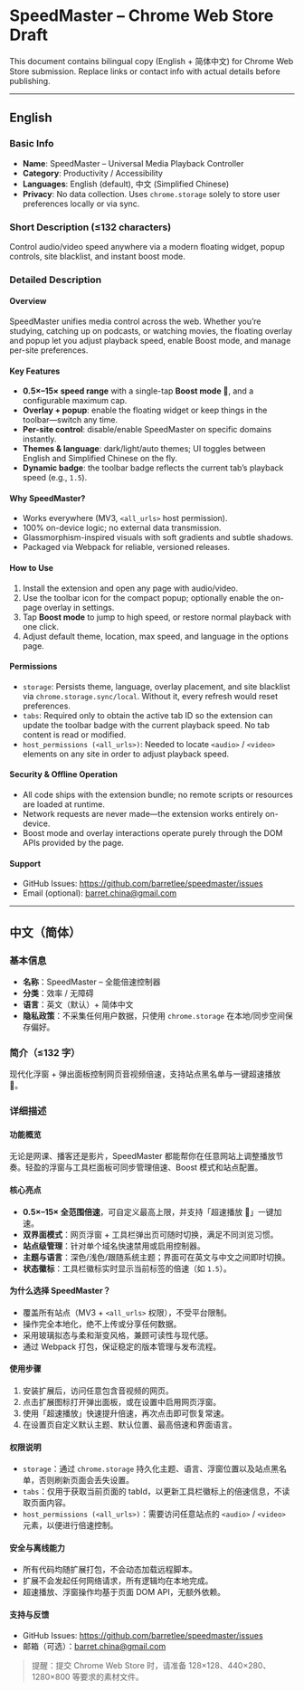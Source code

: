 # SpeedMaster – Chrome Web Store  Draft

This document contains bilingual copy (English + 简体中文) for Chrome Web Store submission. Replace links or contact info with actual details before publishing.

---

## English

### Basic Info
- **Name**: SpeedMaster – Universal Media Playback Controller
- **Category**: Productivity / Accessibility
- **Languages**: English (default), 中文 (Simplified Chinese)
- **Privacy**: No data collection. Uses `chrome.storage` solely to store user preferences locally or via sync.

### Short Description (≤132 characters)
Control audio/video speed anywhere via a modern floating widget, popup controls, site blacklist, and instant boost mode.

### Detailed Description
#### Overview
SpeedMaster unifies media control across the web. Whether you’re studying, catching up on podcasts, or watching movies, the floating overlay and popup let you adjust playback speed, enable Boost mode, and manage per-site preferences.

#### Key Features
- **0.5×–15× speed range** with a single-tap **Boost mode 🚀**, and a configurable maximum cap.
- **Overlay + popup**: enable the floating widget or keep things in the toolbar—switch any time.
- **Per-site control**: disable/enable SpeedMaster on specific domains instantly.
- **Themes & language**: dark/light/auto themes; UI toggles between English and Simplified Chinese on the fly.
- **Dynamic badge**: the toolbar badge reflects the current tab’s playback speed (e.g., `1.5`).

#### Why SpeedMaster?
- Works everywhere (MV3, `<all_urls>` host permission).
- 100% on-device logic; no external data transmission.
- Glassmorphism-inspired visuals with soft gradients and subtle shadows.
- Packaged via Webpack for reliable, versioned releases.

#### How to Use
1. Install the extension and open any page with audio/video.
2. Use the toolbar icon for the compact popup; optionally enable the on-page overlay in settings.
3. Tap **Boost mode** to jump to high speed, or restore normal playback with one click.
4. Adjust default theme, location, max speed, and language in the options page.

#### Permissions
- `storage`: Persists theme, language, overlay placement, and site blacklist via `chrome.storage.sync/local`. Without it, every refresh would reset preferences.
- `tabs`: Required only to obtain the active tab ID so the extension can update the toolbar badge with the current playback speed. No tab content is read or modified.
- `host_permissions (<all_urls>)`: Needed to locate `<audio>` / `<video>` elements on any site in order to adjust playback speed.

#### Security & Offline Operation
- All code ships with the extension bundle; no remote scripts or resources are loaded at runtime.
- Network requests are never made—the extension works entirely on-device.
- Boost mode and overlay interactions operate purely through the DOM APIs provided by the page.

#### Support
- GitHub Issues: https://github.com/barretlee/speedmaster/issues
- Email (optional): barret.china@gmail.com


---

## 中文（简体）

### 基本信息
- **名称**：SpeedMaster – 全能倍速控制器
- **分类**：效率 / 无障碍
- **语言**：英文（默认）+ 简体中文
- **隐私政策**：不采集任何用户数据，只使用 `chrome.storage` 在本地/同步空间保存偏好。

### 简介（≤132 字）
现代化浮窗 + 弹出面板控制网页音视频倍速，支持站点黑名单与一键超速播放 🚀。

### 详细描述
#### 功能概览
无论是网课、播客还是影片，SpeedMaster 都能帮你在任意网站上调整播放节奏。轻盈的浮窗与工具栏面板可同步管理倍速、Boost 模式和站点配置。

#### 核心亮点
- **0.5×–15× 全范围倍速**，可自定义最高上限，并支持「超速播放 🚀」一键加速。
- **双界面模式**：网页浮窗 + 工具栏弹出页可随时切换，满足不同浏览习惯。
- **站点级管理**：针对单个域名快速禁用或启用控制器。
- **主题与语言**：深色/浅色/跟随系统主题；界面可在英文与中文之间即时切换。
- **状态徽标**：工具栏徽标实时显示当前标签的倍速（如 `1.5`）。

#### 为什么选择 SpeedMaster？
- 覆盖所有站点（MV3 + `<all_urls>` 权限），不受平台限制。
- 操作完全本地化，绝不上传或分享任何数据。
- 采用玻璃拟态与柔和渐变风格，兼顾可读性与现代感。
- 通过 Webpack 打包，保证稳定的版本管理与发布流程。

#### 使用步骤
1. 安装扩展后，访问任意包含音视频的网页。
2. 点击扩展图标打开弹出面板，或在设置中启用网页浮窗。
3. 使用「超速播放」快速提升倍速，再次点击即可恢复常速。
4. 在设置页自定义默认主题、默认位置、最高倍速和界面语言。

#### 权限说明
- `storage`：通过 `chrome.storage` 持久化主题、语言、浮窗位置以及站点黑名单，否则刷新页面会丢失设置。
- `tabs`：仅用于获取当前页面的 tabId，以更新工具栏徽标上的倍速信息，不读取页面内容。
- `host_permissions (<all_urls>)`：需要访问任意站点的 `<audio>` / `<video>` 元素，以便进行倍速控制。

#### 安全与离线能力
- 所有代码均随扩展打包，不会动态加载远程脚本。
- 扩展不会发起任何网络请求，所有逻辑均在本地完成。
- 超速播放、浮窗操作均基于页面 DOM API，无额外依赖。

#### 支持与反馈
- GitHub Issues: https://github.com/barretlee/speedmaster/issues
- 邮箱（可选）：barret.china@gmail.com

> 提醒：提交 Chrome Web Store 时，请准备 128×128、440×280、1280×800 等要求的素材文件。

